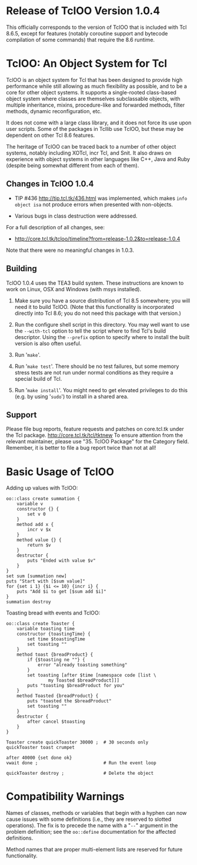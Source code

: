 Release of TclOO Version 1.0.4
==============================

This officially corresponds to the version of TclOO that is included with Tcl
8.6.5, except for features (notably coroutine support and bytecode compilation
of some commands) that require the 8.6 runtime.

TclOO: An Object System for Tcl
===============================

TclOO is an object system for Tcl that has been designed to provide high
performance while still allowing as much flexibility as possible, and to be a
core for other object systems. It supports a single-rooted class-based object
system where classes are themselves subclassable objects, with multiple
inheritance, mixins, procedure-like and forwarded methods, filter methods,
dynamic reconfiguration, etc.

It does not come with a large class library, and it does not force its use
upon user scripts. Some of the packages in Tcllib use TclOO, but these may be
dependent on other Tcl 8.6 features.

The heritage of TclOO can be traced back to a number of other object systems,
notably including XOTcl, incr Tcl, and Snit. It also draws on experience with
object systems in other languages like C++, Java and Ruby (despite being
somewhat different from each of them).

Changes in TclOO 1.0.4
----------------------
* TIP #436 <http://tip.tcl.tk/436.html> was implemented, which makes `info
  object isa` not produce errors when presented with non-objects.

* Various bugs in class destruction were addressed.

For a full description of all changes, see:

* <http://core.tcl.tk/tcloo/timeline?from=release-1.0.2&to=release-1.0.4>

Note that there were no meaningful changes in 1.0.3.

Building
--------

TclOO 1.0.4 uses the TEA3 build system. These instructions are known to work
on Linux, OSX and Windows (with msys installed).

1. Make sure you have a source distribution of Tcl 8.5 somewhere; you will
   need it to build TclOO. (Note that this functionality is incorporated
   directly into Tcl 8.6; you do not need this package with that version.)

2. Run the configure shell script in this directory. You may well want to
   use the `--with-tcl` option to tell the script where to find Tcl's build
   descriptor. Using the `--prefix` option to specify where to install the
   built version is also often useful.

3. Run '`make`'.

4. Run '`make test`'. There should be no test failures, but some memory stress
   tests are not run under normal conditions as they require a special build
   of Tcl.

5. Run '`make install`'. You might need to get elevated privileges to do this
   (e.g. by using '`sudo`') to install in a shared area.

Support
-------

Please file bug reports, feature requests and patches on core.tcl.tk under the
Tcl package. <http://core.tcl.tk/tcl/tktnew> To ensure attention from the
relevant maintainer, please use "35. TclOO Package" for the Category field.
Remember, it is better to file a bug report twice than not at all!

Basic Usage of TclOO
====================

Adding up values with TclOO:

    oo::class create summation {
        variable v
        constructor {} {
            set v 0
        }
        method add x {
            incr v $x
        }
        method value {} {
            return $v
        }
        destructor {
            puts "Ended with value $v"
        }
    }
    set sum [summation new]
    puts "Start with [$sum value]"
    for {set i 1} {$i <= 10} {incr i} {
        puts "Add $i to get [$sum add $i]"
    }
    summation destroy

Toasting bread with events and TclOO:

    oo::class create Toaster {
        variable toasting time
        constructor {toastingTime} {
            set time $toastingTime
            set toasting ""
        }
        method toast {breadProduct} {
            if {$toasting ne ""} {
                error "already toasting something"
            }
            set toasting [after $time [namespace code [list \
                    my Toasted $breadProduct]]]
            puts "toasting $breadProduct for you"
        }
        method Toasted {breadProduct} {
            puts "toasted the $breadProduct"
            set toasting ""
        }
        destructor {
            after cancel $toasting
        }
    }
    
    Toaster create quickToaster 30000 ;  # 30 seconds only
    quickToaster toast crumpet
    
    after 40000 {set done ok}
    vwait done ;                         # Run the event loop
    
    quickToaster destroy ;               # Delete the object

Compatibility Warnings
======================
Names of classes, methods or variables that begin with a hyphen can now cause
issues with some definitions (i.e., they are reserved to slotted operations).
The fix is to precede the name with a "`--`" argument in the problem definition;
see the `oo::define` documentation for the affected definitions.

Method names that are proper multi-element lists are reserved for future
functionality.
